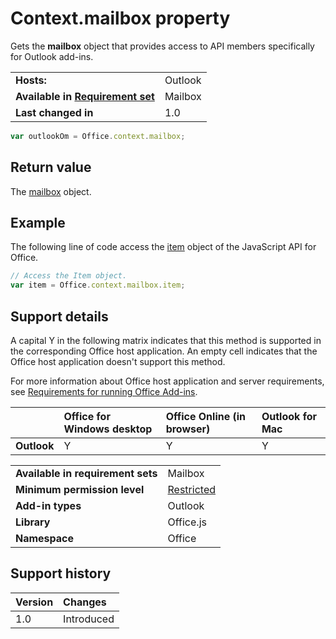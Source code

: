 
# Context.mailbox property
Gets the  **mailbox** object that provides access to API members specifically for Outlook add-ins.

|||
|:-----|:-----|
|**Hosts:**|Outlook|
|**Available in [Requirement set](../../docs/overview/specify-office-hosts-and-api-requirements.md)**|Mailbox|
|**Last changed in**|1.0|

```js
var outlookOm = Office.context.mailbox;
```


## Return value

The [mailbox](http://msdn.microsoft.com/library/a3880d3b-8a09-4cf9-9274-f2682cb3b769%28Office.15%29.aspx) object.


## Example

The following line of code access the [item](http://msdn.microsoft.com/library/ad288df1-3ca2-474c-bea4-c51f46e6fc43%28Office.15%29.aspx) object of the JavaScript API for Office.


```js
// Access the Item object.
var item = Office.context.mailbox.item;

```




## Support details


A capital Y in the following matrix indicates that this method is supported in the corresponding Office host application. An empty cell indicates that the Office host application doesn't support this method.

For more information about Office host application and server requirements, see [Requirements for running Office Add-ins](../../docs/overview/requirements-for-running-office-add-ins.md).


||**Office for Windows desktop**|**Office Online (in browser)**|**Outlook for Mac**|
|:-----|:-----|:-----|:-----|
|**Outlook**|Y|Y|Y|

|||
|:-----|:-----|
|**Available in requirement sets**|Mailbox|
|**Minimum permission level**|[Restricted](../../docs/develop/requesting-permissions-for-api-use-in-content-and-task-pane-add-ins.md)|
|**Add-in types**|Outlook|
|**Library**|Office.js|
|**Namespace**|Office|

## Support history


|**Version**|**Changes**|
|:-----|:-----|
|1.0|Introduced|
